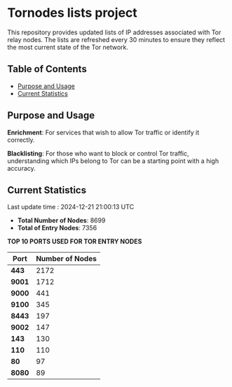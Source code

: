 # Tornodes lists project

This repository provides updated lists of IP addresses associated with Tor relay nodes. The lists are refreshed every 30 minutes to ensure they reflect the most current state of the Tor network.

## Table of Contents

- [Purpose and Usage](#purpose-and-usage)
- [Current Statistics](#current-statistics)


## Purpose and Usage

**Enrichment**: For services that wish to allow Tor traffic or identify it correctly.

**Blacklisting**: For those who want to block or control Tor traffic, understanding which IPs belong to Tor can be a starting point with a high accuracy.

## Current Statistics

Last update time : 2024-12-21 21:00:13 UTC

- **Total Number of Nodes**: 8699
- **Total of Entry Nodes**: 7356

**TOP 10 PORTS USED FOR TOR ENTRY NODES**

| **Port** | **Number of Nodes** |
|------|-----------------|
| **443**   | 2172  |
| **9001**   | 1712  |
| **9000**   | 441  |
| **9100**   | 345  |
| **8443**   | 197  |
| **9002**   | 147  |
| **143**   | 130  |
| **110**   | 110  |
| **80**   | 97  |
| **8080**   | 89  |

